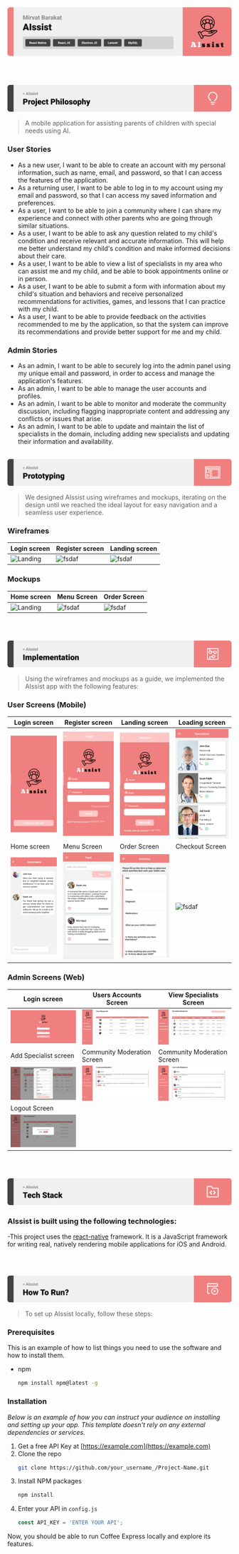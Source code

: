<img src="./readme/assets/Titles/title1.svg"/>

<br><br>

<!-- project philosophy -->
<img src="./readme/assets/Titles/title2.svg"/>

> A mobile application for assisting parents of children with special needs using AI.
>
> 

### User Stories
- As a new user, I want to be able to create an account with my personal information, such as name, email, and password, so that I can access the features of the application.
- As a returning user, I want to be able to log in to my account using my email and password, so that I can access my saved information and preferences.
- As a user, I want to be able to join a community where I can share my experience and connect with other parents who are going through similar situations.
- As a user, I want to be able to ask any question related to my child's condition and receive relevant and accurate information. This will help me better understand my child's condition and make informed decisions about their care.
- As a user, I want to be able to view a list of specialists in my area who can assist me and my child, and be able to book appointments online or in person.
- As a user, I want to be able to submit a form with information about my child's situation and behaviors and receive personalized recommendations for activities, games, and lessons that I can practice with my child.
- As a user, I want to be able to provide feedback on the activities recommended to me by the application, so that the system can improve its recommendations and provide better support for me and my child.

### Admin Stories
-  As an admin, I want to be able to securely log into the admin panel using my unique email and password, in order to access and manage the application's features.
-  As an admin, I want to be able to manage the user accounts and profiles.
-  As an admin, I want to be able to monitor and moderate the community discussion, including flagging inappropriate content and addressing any conflicts or issues that arise.
-  As an admin, I want to be able to update and maintain the list of specialists in the domain, including adding new specialists and updating their information and availability.
<br><br>

<!-- Prototyping -->
<img src="./readme/assets/Titles/title3.svg"/>

> We designed AIssist using wireframes and mockups, iterating on the design until we reached the ideal layout for easy navigation and a seamless user experience.

### Wireframes
| Login screen  | Register screen |  Landing screen |
| ---| ---| ---|
| ![Landing](./readme/demo/1440x1024.png) | ![fsdaf](./readme/demo/1440x1024.png) | ![fsdaf](./readme/demo/1440x1024.png) |

### Mockups
| Home screen  | Menu Screen | Order Screen |
| ---| ---| ---|
| ![Landing](./readme/demo/1440x1024.png) | ![fsdaf](./readme/demo/1440x1024.png) | ![fsdaf](./readme/demo/1440x1024.png) |

<br><br>

<!-- Implementation -->
<img src="./readme/assets/Titles/title4.svg"/>

> Using the wireframes and mockups as a guide, we implemented the AIssist app with the following features:

### User Screens (Mobile)
| Login screen  | Register screen | Landing screen | Loading screen |
| ---| ---| ---| ---|
| ![Landing](./readme/assets/Implementation/Launch.jpeg) | ![fsdaf](./readme/assets/Implementation/Login.jpeg) | ![fsdaf](./readme/assets/Implementation/Register.jpeg) | ![fsdaf](./readme/assets/Implementation/Feed.jpeg) |
| Home screen  | Menu Screen | Order Screen | Checkout Screen |
| ![Landing](./readme/assets/Implementation/Comments.jpeg) | ![fsdaf](./readme/assets/Implementation/Questions.jpeg) | ![fsdaf](./readme/assets/Implementation/Activities.jpeg) | ![fsdaf](./readme/assets/Implementation/Admin1.jpeg) |

### Admin Screens (Web)
| Login screen  | Users Accounts Screen |  View Specialists Screen |
| ---| ---| ---|
| ![Landing](./readme/assets/Implementation/Admin1.jpg) | ![fsdaf](./readme/assets/Implementation/Admin2.jpg) | ![fsdaf](./readme/assets/Implementation/Admin3.jpg) |
| Add Specialist screen  | Community Moderation Screen | Community Moderation Screen |
| ![Landing](./readme/assets/Implementation/Admin4.jpg) | ![fsdaf](./readme/assets/Implementation/Admin5.jpg) | ![fsdaf](./readme/assets/Implementation/Admin6.jpg) |
| Logout Screen  
| ![Landing](./readme/assets/Implementation/Admin7.jpg)  
<br><br>

<!-- Tech stack -->
<img src="./readme/assets/Titles/title5.svg"/>

###  AIssist is built using the following technologies:

-This project uses the [react-native](https://reactnative.dev/) framework. It is a JavaScript framework for writing real, natively rendering mobile applications for iOS and Android.

<br><br>

<!-- How to run -->
<img src="./readme/assets/Titles/title6.svg"/>

> To set up AIssist locally, follow these steps:

### Prerequisites

This is an example of how to list things you need to use the software and how to install them.
* npm
  ```sh
  npm install npm@latest -g
  ```

### Installation

_Below is an example of how you can instruct your audience on installing and setting up your app. This template doesn't rely on any external dependencies or services._

1. Get a free API Key at [https://example.com](https://example.com)
2. Clone the repo
   ```sh
   git clone https://github.com/your_username_/Project-Name.git
   ```
3. Install NPM packages
   ```sh
   npm install
   ```
4. Enter your API in `config.js`
   ```js
   const API_KEY = 'ENTER YOUR API';
   ```

Now, you should be able to run Coffee Express locally and explore its features.
